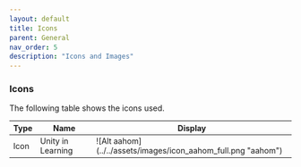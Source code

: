 ```yaml
---
layout: default
title: Icons
parent: General
nav_order: 5
description: "Icons and Images"
---
```


### Icons
The following table shows the icons used.  

<table class="minimal">
   <thead>
      <tr class="tableTop">
      	<th style="width: 30px;">Type</th>
         <th>Name</th>
         <th>Display</th>
      </tr>
   </thead>
   <tbody>
   		<tr>
   		 <td>Icon</td>
         <td>Unity in Learning</td>
         <td class="iconImage">
         	![Alt aahom](../../assets/images/icon_aahom_full.png "aahom")
         </td>
      </tr>
   </tbody>
</table>